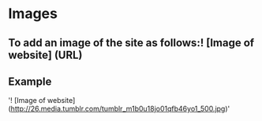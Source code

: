 # Images
## To add an image of the site as follows:! [Image of website] (URL)
## Example
'! [Image of website] (http://26.media.tumblr.com/tumblr_m1b0u18jo01qfb46yo1_500.jpg)'
